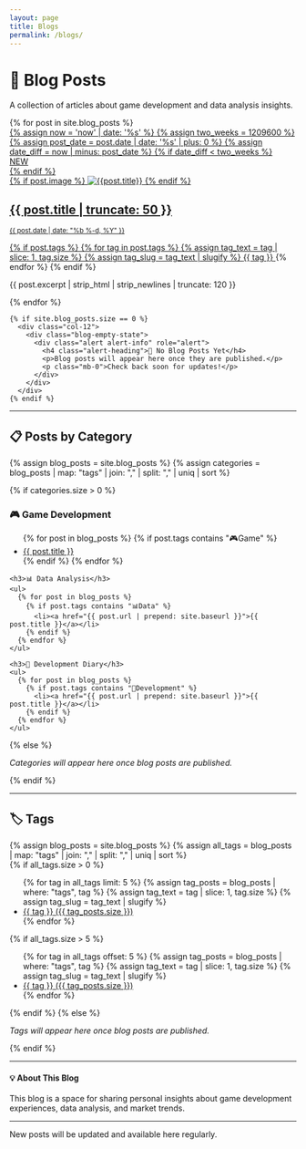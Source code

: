 ```yaml
---
layout: page
title: Blogs
permalink: /blogs/
---
```


# 📝 Blog Posts

<div class="blog-header">
  <p class="blog-description">A collection of articles about game development and data analysis insights.</p>
</div>

<div class="blog-posts">
  <div class="row">
    {% for post in site.blog_posts %}   
      <div class="col-12 col-md-6 col-lg-4 mb-4">
       <a href="{{ post.url | prepend: site.baseurl }}" class="index-anchor">
        <div class="card rounded overflow-hidden">
          {% assign now = 'now' | date: '%s' %}
          {% assign two_weeks = 1209600 %}
          {% assign post_date = post.date | date: '%s' | plus: 0 %}
          {% assign date_diff = now | minus: post_date %}
          {% if date_diff < two_weeks %}
            <div class="new-badge">NEW</div>
          {% endif %}
          <div class="image">
            {% if post.image %}
            <img src="{{post.image | relative_url}}" alt="{{post.title}}" class="card-img-top">
            {% endif %}
            <div class="card-body">
              <h2 class="panel-title">{{ post.title | truncate: 50 }}</h2>
              <p class="post-meta"><small>{{ post.date | date: "%b %-d, %Y" }}</small></p>
              <div class="tag-container">
                {% if post.tags %}
                  {% for tag in post.tags %}
                    {% assign tag_text = tag | slice: 1, tag.size %}
                    {% assign tag_slug = tag_text | slugify %}
                    <a href="{{ site.baseurl }}/tags/{{ tag_slug }}/" class="tag-link">
                      <span class="badge badge-{{ post.colors[forloop.index0] }}">{{ tag }}</span>
                    </a>
                  {% endfor %}
                {% endif %}
              </div>
              <p class="post-excerpt">{{ post.excerpt | strip_html | strip_newlines | truncate: 120 }}</p>
            </div>
          </div>
        </div>
      </a>
      </div>
    {% endfor %}
    
    {% if site.blog_posts.size == 0 %}
      <div class="col-12">
        <div class="blog-empty-state">
          <div class="alert alert-info" role="alert">
            <h4 class="alert-heading">📝 No Blog Posts Yet</h4>
            <p>Blog posts will appear here once they are published.</p>
            <p class="mb-0">Check back soon for updates!</p>
          </div>
        </div>
      </div>
    {% endif %}
  </div>
</div>

---

## 📋 Posts by Category

<div class="blog-categories">
  {% assign blog_posts = site.blog_posts %}
  {% assign categories = blog_posts | map: "tags" | join: "," | split: "," | uniq | sort %}

  {% if categories.size > 0 %}
    <h3>🎮 Game Development</h3>
    <ul>
      {% for post in blog_posts %}
        {% if post.tags contains "🎮Game" %}
          <li><a href="{{ post.url | prepend: site.baseurl }}">{{ post.title }}</a></li>
        {% endif %}
      {% endfor %}
    </ul>

    <h3>📊 Data Analysis</h3>
    <ul>
      {% for post in blog_posts %}
        {% if post.tags contains "📊Data" %}
          <li><a href="{{ post.url | prepend: site.baseurl }}">{{ post.title }}</a></li>
        {% endif %}
      {% endfor %}
    </ul>

    <h3>🔧 Development Diary</h3>
    <ul>
      {% for post in blog_posts %}
        {% if post.tags contains "🔧Development" %}
          <li><a href="{{ post.url | prepend: site.baseurl }}">{{ post.title }}</a></li>
        {% endif %}
      {% endfor %}
    </ul>
  {% else %}
    <p><em>Categories will appear here once blog posts are published.</em></p>
  {% endif %}
</div>

---

## 🏷️ Tags

<div class="blog-tags">
  {% assign blog_posts = site.blog_posts %}
  {% assign all_tags = blog_posts | map: "tags" | join: "," | split: "," | uniq | sort %}

  <div class="row">
    {% if all_tags.size > 0 %}
      <div class="col-md-6">
        <ul class="list-unstyled">
          {% for tag in all_tags limit: 5 %}
            {% assign tag_posts = blog_posts | where: "tags", tag %}
            {% assign tag_text = tag | slice: 1, tag.size %}
            {% assign tag_slug = tag_text | slugify %}
            <li><a href="{{ site.baseurl }}/tags/{{ tag_slug }}/"><span class="badge badge-primary">{{ tag }}</span> ({{ tag_posts.size }})</a></li>
          {% endfor %}
        </ul>
      </div>
      {% if all_tags.size > 5 %}
        <div class="col-md-6">
          <ul class="list-unstyled">
            {% for tag in all_tags offset: 5 %}
              {% assign tag_posts = blog_posts | where: "tags", tag %}
              {% assign tag_text = tag | slice: 1, tag.size %}
              {% assign tag_slug = tag_text | slugify %}
              <li><a href="{{ site.baseurl }}/tags/{{ tag_slug }}/"><span class="badge badge-info">{{ tag }}</span> ({{ tag_posts.size }})</a></li>
            {% endfor %}
          </ul>
        </div>
      {% endif %}
    {% else %}
      <div class="col-12">
        <p><em>Tags will appear here once blog posts are published.</em></p>
      </div>
    {% endif %}
  </div>
</div>

---

<div class="blog-about">
  <h4 class="alert-heading">💡 About This Blog</h4>
  <p>This blog is a space for sharing personal insights about game development experiences, data analysis, and market trends.</p>
  <hr>
  <p class="mb-0">New posts will be updated and available here regularly.</p>
</div>